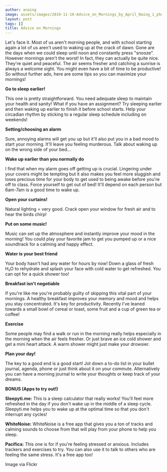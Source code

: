 ```yaml
---
author: anaing
image: assets/images/2019-11-10-Advice_on_Mornings_by_April_Naing_1_photo.png
layout: post
tags: []
title: Advice on Mornings
---
```


Let's face it. Most of us aren't morning people, and with school
starting again a lot of us aren't used to waking up at the crack of
dawn. Gone are the days when we could sleep until noon and constantly
press "snooze". However mornings aren't the worst! In fact, they can
actually be quite nice. They're quiet and peaceful. The air seems
fresher and catching a sunrise is always a welcome sight. You might even
have a bit of time to be productive! So without further ado, here are
some tips so you can maximize your mornings!

**Go to sleep earlier!**

This one is pretty straightforward. You need adequate sleep to maintain
your health and sanity! What if you have an assignment? Try sleeping
earlier and then waking up earlier to finish it before school starts.
Help your circadian rhythm by sticking to a regular sleep schedule
including on weekends!

**Setting/choosing an alarm**

Sure, annoying alarms will get you up but it'll also put you in a bad
mood to start your morning. It'll leave you feeling murderous. Talk
about waking up on the wrong side of your bed\...

**Wake up earlier than you normally do**

I find that when my alarm goes off getting up is crucial. Lingering
under your covers might be tempting but it also makes you feel more
sluggish and loses precious time for your body to get used to being
awake before you're off to class. Force yourself to get out of bed!
It'll depend on each person but 6am-7am is a good time to wake up.

**Open your curtains!**

Natural lighting = very good. Crack open your window for fresh air and
to hear the birds chirp!

**Put on some music!**

Music can set up the atmosphere and instantly improve your mood in the
morning! You could play your favorite jam to get you pumped up or a nice
soundtrack for a calming and happy effect.

**Water is your best friend**

Your body hasn't had any water for hours by now! Down a glass of fresh
H₂O to rehydrate and splash your face with cold water to get refreshed.
You can opt for a quick shower too!

**Breakfast isn't negotiable**

If you're like me you're probably guilty of skipping this vital part of
your mornings. A healthy breakfast improves your memory and mood and
helps you stay concentrated. It's key for productivity. Recently I've
leaned towards a small bowl of cereal or toast, some fruit and a cup of
green tea or coffee!

**Exercise**

Some people may find a walk or run in the morning really helps
especially in the morning when the air feels fresher. Or just brave an
ice cold shower and get a mini heart attack. A warm shower might just
make your drowsier.

**Plan your day!**

The key to a good end is a good start! Jot down a to-do list in your
bullet journal, agenda, phone or just think about it on your commute.
Alternatively you can have a morning journal to write your thoughts or
keep track of your dreams.

**BONUS (Apps to try out!)**

**Sleepyti.me:** This is a sleep calculator that really works! You'll
feel more refreshed in the day if you don't wake up in the middle of a
sleep cycle. Sleepyti.me helps you to wake up at the optimal time so
that you don't interrupt any cycles!

**WhiteNoise:** WhiteNoise is a free app that gives you a ton of tracks
and calming sounds to choose from that will play from your phone to help
you sleep.

**Pacifica:** This one is for if you're feeling stressed or anxious.
Includes trackers and exercises to try. You can also use it to talk to
others who are feeling the same stress. It's a free app too!

Image via Flickr

